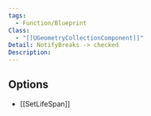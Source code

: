 ```yaml
---
tags:
  - Function/Blueprint
Class:
  - "[[UGeometryCollectionComponent]]"
Detail: NotifyBreaks -> checked
Description:
---
```


## Options
- [[SetLifeSpan]]